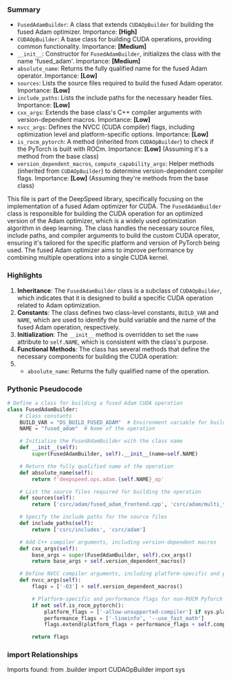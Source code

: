 

### Summary



* `FusedAdamBuilder`: A class that extends `CUDAOpBuilder` for building the fused Adam optimizer. Importance: **[High]**
* `CUDAOpBuilder`: A base class for building CUDA operations, providing common functionality. Importance: **[Medium]**
* `__init__`: Constructor for `FusedAdamBuilder`, initializes the class with the name 'fused_adam'. Importance: **[Medium]**
* `absolute_name`: Returns the fully qualified name for the fused Adam operator. Importance: **[Low]**
* `sources`: Lists the source files required to build the fused Adam operator. Importance: **[Low]** 
* `include_paths`: Lists the include paths for the necessary header files. Importance: **[Low]**
* `cxx_args`: Extends the base class's C++ compiler arguments with version-dependent macros. Importance: **[Low]**
* `nvcc_args`: Defines the NVCC (CUDA compiler) flags, including optimization level and platform-specific options. Importance: **[Low]**
* `is_rocm_pytorch`: A method (inherited from `CUDAOpBuilder`) to check if the PyTorch is built with ROCm. Importance: **[Low]** (Assuming it's a method from the base class)
* `version_dependent_macros`, `compute_capability_args`: Helper methods (inherited from `CUDAOpBuilder`) to determine version-dependent compiler flags. Importance: **[Low]** (Assuming they're methods from the base class)

This file is part of the DeepSpeed library, specifically focusing on the implementation of a fused Adam optimizer for CUDA. The `FusedAdamBuilder` class is responsible for building the CUDA operation for an optimized version of the Adam optimizer, which is a widely used optimization algorithm in deep learning. The class handles the necessary source files, include paths, and compiler arguments to build the custom CUDA operator, ensuring it's tailored for the specific platform and version of PyTorch being used. The fused Adam optimizer aims to improve performance by combining multiple operations into a single CUDA kernel.

### Highlights



1. **Inheritance**: The `FusedAdamBuilder` class is a subclass of `CUDAOpBuilder`, which indicates that it is designed to build a specific CUDA operation related to Adam optimization.
2. **Constants**: The class defines two class-level constants, `BUILD_VAR` and `NAME`, which are used to identify the build variable and the name of the fused Adam operation, respectively.
3. **Initialization**: The `__init__` method is overridden to set the `name` attribute to `self.NAME`, which is consistent with the class's purpose.
4. **Functional Methods**: The class has several methods that define the necessary components for building the CUDA operation:
5. - `absolute_name`: Returns the fully qualified name of the operation.

### Pythonic Pseudocode

```python
# Define a class for building a fused Adam CUDA operation
class FusedAdamBuilder:
    # Class constants
    BUILD_VAR = "DS_BUILD_FUSED_ADAM"  # Environment variable for build flag
    NAME = "fused_adam"  # Name of the operation

    # Initialize the FusedAdamBuilder with the class name
    def __init__(self):
        super(FusedAdamBuilder, self).__init__(name=self.NAME)

    # Return the fully qualified name of the operation
    def absolute_name(self):
        return f'deepspeed.ops.adam.{self.NAME}_op'

    # List the source files required for building the operation
    def sources(self):
        return ['csrc/adam/fused_adam_frontend.cpp', 'csrc/adam/multi_tensor_adam.cu']

    # Specify the include paths for the source files
    def include_paths(self):
        return ['csrc/includes', 'csrc/adam']

    # Add C++ compiler arguments, including version-dependent macros
    def cxx_args(self):
        base_args = super(FusedAdamBuilder, self).cxx_args()
        return base_args + self.version_dependent_macros()

    # Define NVCC compiler arguments, including platform-specific and performance flags
    def nvcc_args(self):
        flags = ['-O3'] + self.version_dependent_macros()

        # Platform-specific and performance flags for non-ROCM PyTorch
        if not self.is_rocm_pytorch():
            platform_flags = ['-allow-unsupported-compiler'] if sys.platform == "win32" else []
            performance_flags = ['-lineinfo', '--use_fast_math']
            flags.extend(platform_flags + performance_flags + self.compute_capability_args())

        return flags
```


### import Relationships

Imports found:
from .builder import CUDAOpBuilder
import sys